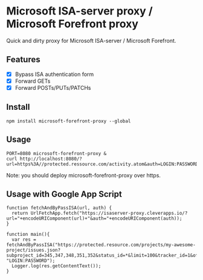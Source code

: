 # Microsoft ISA-server proxy / Microsoft Forefront proxy

Quick and dirty proxy for Microsoft ISA-server / Microsoft Forefront.

## Features

* [x] Bypass ISA authentication form
* [x] Forward GETs
* [x] Forward POSTs/PUTs/PATCHs

## Install

```
npm install microsoft-forefront-proxy --global
```

## Usage

```
PORT=8080 microsoft-forefront-proxy &
curl http://localhost:8080/?url=https%3A//protected.ressource.com/activity.atom&auth=LOGIN:PASSWORD
```

Note: you should deploy microsoft-forefront-proxy over https.

## Usage with Google App Script

```
function fetchAndByPassISA(url, auth) {
  return UrlFetchApp.fetch("https://isaserver-proxy.cleverapps.io/?url="+encodeURIComponent(url)+"&auth="+encodeURIComponent(auth));
}

function main(){
  var res = fetchAndByPassISA("https://protected.resource.com/projects/my-awesome-project/issues.json?subproject_id=345,347,348,351,352&status_id=*&limit=100&tracker_id=1&offset=0", "LOGIN:PASSWORD");
  Logger.log(res.getContentText());
}
```
